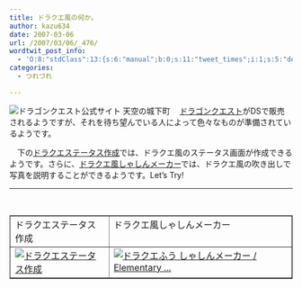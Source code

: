 ```yaml
---
title: ドラクエ風の何か。
author: kazu634
date: 2007-03-06
url: /2007/03/06/_476/
wordtwit_post_info:
  - 'O:8:"stdClass":13:{s:6:"manual";b:0;s:11:"tweet_times";i:1;s:5:"delay";i:0;s:7:"enabled";i:1;s:10:"separation";s:2:"60";s:7:"version";s:3:"3.7";s:14:"tweet_template";b:0;s:6:"status";i:2;s:6:"result";a:0:{}s:13:"tweet_counter";i:2;s:13:"tweet_log_ids";a:1:{i:0;i:2823;}s:9:"hash_tags";a:0:{}s:8:"accounts";a:1:{i:0;s:7:"kazu634";}}'
categories:
  - つれづれ

---
```

<div class="section">
<p>
<a href="http://www.square-enix.co.jp/dragonquest/" onclick="__gaTracker('send', 'event', 'outbound-article', 'http://www.square-enix.co.jp/dragonquest/', '');" target="_blank"><img align="left" alt="ドラゴンクエスト公式サイト 天空の城下町" src="http://img.simpleapi.net/small/http://www.square-enix.co.jp/dragonquest/" border="0" /></a>
</p>
  
<p>
    　<a href="http://www.square-enix.co.jp/dragonquest/" onclick="__gaTracker('send', 'event', 'outbound-article', 'http://www.square-enix.co.jp/dragonquest/', 'ドラゴンクエスト');" target="_blank">ドラゴンクエスト</a>がDSで販売されるようですが、それを待ち望んでいる人によって色々なものが準備されているようです。
</p>
  
<p>
    　下の<a href="http://eucaly.net/%7Eiso50/createStatus/createStatus.html" onclick="__gaTracker('send', 'event', 'outbound-article', 'http://eucaly.net/%7Eiso50/createStatus/createStatus.html', 'ドラクエステータス作成');" target="_blank">ドラクエステータス作成</a>では、ドラクエ風のステータス画面が作成できるようです。さらに、<a href="http://e8y.net/labs/dq/" onclick="__gaTracker('send', 'event', 'outbound-article', 'http://e8y.net/labs/dq/', 'ドラクエ風しゃしんメーカー');" target="_blank">ドラクエ風しゃしんメーカー</a>では、ドラクエ風の吹き出しで写真を説明することができるようです。Let&#8217;s Try!
</p>
  
<hr />
  
<center>
<br /> 
    
<table cellspacing="0" cellpadding="2" border="1">
<tr valign="top">
<td>
          ドラクエステータス作成
</td>
        
<td>
          ドラクエ風しゃしんメーカー
</td>
</tr>
      
<tr valign="top">
<td>
<a href="http://eucaly.net/%7Eiso50/createStatus/createStatus.html" onclick="__gaTracker('send', 'event', 'outbound-article', 'http://eucaly.net/%7Eiso50/createStatus/createStatus.html', '');" target="_blank"><img alt="ドラクエステータス作成" src="http://img.simpleapi.net/small/http://eucaly.net/%7Eiso50/createStatus/createStatus.html" border="0" /></a>
</td>
        
<td>
<a href="http://e8y.net/labs/dq/" onclick="__gaTracker('send', 'event', 'outbound-article', 'http://e8y.net/labs/dq/', '');" target="_blank"><img alt="ドラクエふう しゃしんメーカー / Elementary ..." src="http://img.simpleapi.net/small/http://e8y.net/labs/dq/" border="0" /></a>
</td>
</tr>
</table>
    
<p>
</center> </div>